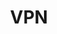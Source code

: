 ---
title: VPN
excerpt: >-
  Displays a list of accounts in a specific category according to your
  parameters.
api:
  file: market.json
  operationId: Category.Vpn
hidden: false
---